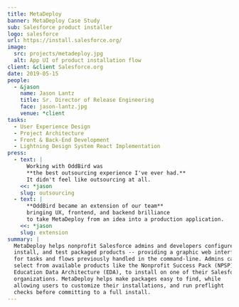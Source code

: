 ```yaml
---
title: MetaDeploy
banner: MetaDeploy Case Study
sub: Salesforce product installer
logo: salesforce
url: https://install.salesforce.org/
image:
  src: projects/metadeploy.jpg
  alt: App UI of product installation flow
client: &client Salesforce.org
date: 2019-05-15
people:
  - &jason
    name: Jason Lantz
    title: Sr. Director of Release Engineering
    face: jason-lantz.jpg
    venue: *client
tasks:
  - User Experience Design
  - Project Architecture
  - Front & Back-End Development
  - Lightning Design System React Implementation
press:
  - text: |
      Working with OddBird was
      **the best outsourcing experience I've ever had.**
      It didn't feel like outsourcing at all.
    <<: *jason
    slug: outsourcing
  - text: |
      **OddBird became an extension of our team**
      bringing UX, frontend, and backend brilliance
      to take MetaDeploy from an idea into a production application.
    <<: *jason
    slug: extension
summary: |
  MetaDeploy helps nonprofit Salesforce admins and developers configure,
  install, and test packaged products -- providing a graphic web interface
  for tasks and flows previously handled in the command-line. Admins can
  select from available products like the Nonprofit Success Pack (NPSP) or
  Education Data Architecture (EDA), to install on one of their Salesforce
  organizations. MetaDeploy helps make packages easy to find, while
  allowing users to customize their installations, and run preflight
  checks before committing to a full install.
---
```

